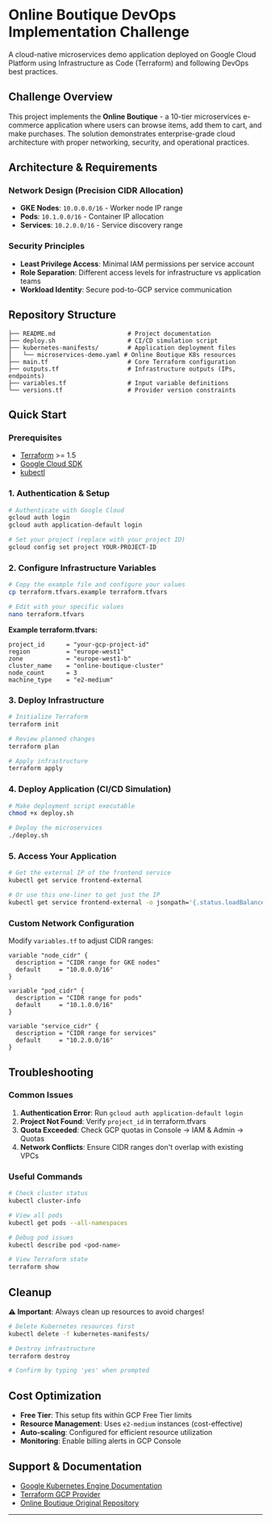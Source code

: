 # Online Boutique DevOps Implementation Challenge

A cloud-native microservices demo application deployed on Google Cloud Platform using Infrastructure as Code (Terraform) and following DevOps best practices.

## Challenge Overview

This project implements the **Online Boutique** - a 10-tier microservices e-commerce application where users can browse items, add them to cart, and make purchases. The solution demonstrates enterprise-grade cloud architecture with proper networking, security, and operational practices.

## Architecture & Requirements

### Network Design (Precision CIDR Allocation)
- **GKE Nodes**: `10.0.0.0/16` - Worker node IP range
- **Pods**: `10.1.0.0/16` - Container IP allocation  
- **Services**: `10.2.0.0/16` - Service discovery range

### Security Principles
- **Least Privilege Access**: Minimal IAM permissions per service account
- **Role Separation**: Different access levels for infrastructure vs application teams
- **Workload Identity**: Secure pod-to-GCP service communication

## Repository Structure

```
├── README.md                    # Project documentation
├── deploy.sh                    # CI/CD simulation script
├── kubernetes-manifests/        # Application deployment files
│   └── microservices-demo.yaml # Online Boutique K8s resources
├── main.tf                      # Core Terraform configuration
├── outputs.tf                   # Infrastructure outputs (IPs, endpoints)
├── variables.tf                 # Input variable definitions
└── versions.tf                  # Provider version constraints
```

## Quick Start

### Prerequisites
- [Terraform](https://www.terraform.io/downloads.html) >= 1.5
- [Google Cloud SDK](https://cloud.google.com/sdk/docs/install) 
- [kubectl](https://kubernetes.io/docs/tasks/tools/)

### 1. Authentication & Setup
```bash
# Authenticate with Google Cloud
gcloud auth login
gcloud auth application-default login

# Set your project (replace with your project ID)
gcloud config set project YOUR-PROJECT-ID
```

### 2. Configure Infrastructure Variables
```bash
# Copy the example file and configure your values
cp terraform.tfvars.example terraform.tfvars

# Edit with your specific values
nano terraform.tfvars
```

**Example terraform.tfvars:**
```hcl
project_id      = "your-gcp-project-id"
region          = "europe-west1"  
zone            = "europe-west1-b"
cluster_name    = "online-boutique-cluster"
node_count      = 3
machine_type    = "e2-medium"
```

### 3. Deploy Infrastructure
```bash
# Initialize Terraform
terraform init

# Review planned changes
terraform plan

# Apply infrastructure
terraform apply
```

### 4. Deploy Application (CI/CD Simulation)
```bash
# Make deployment script executable
chmod +x deploy.sh

# Deploy the microservices
./deploy.sh
```

### 5. Access Your Application
```bash
# Get the external IP of the frontend service
kubectl get service frontend-external

# Or use this one-liner to get just the IP
kubectl get service frontend-external -o jsonpath='{.status.loadBalancer.ingress[0].ip}'
```

### Custom Network Configuration
Modify `variables.tf` to adjust CIDR ranges:
```hcl
variable "node_cidr" {
  description = "CIDR range for GKE nodes"
  default     = "10.0.0.0/16"
}

variable "pod_cidr" {
  description = "CIDR range for pods"
  default     = "10.1.0.0/16"
}

variable "service_cidr" {
  description = "CIDR range for services"
  default     = "10.2.0.0/16"
}
```

## Troubleshooting

### Common Issues
1. **Authentication Error**: Run `gcloud auth application-default login`
2. **Project Not Found**: Verify `project_id` in terraform.tfvars
3. **Quota Exceeded**: Check GCP quotas in Console → IAM & Admin → Quotas
4. **Network Conflicts**: Ensure CIDR ranges don't overlap with existing VPCs

### Useful Commands
```bash
# Check cluster status
kubectl cluster-info

# View all pods
kubectl get pods --all-namespaces

# Debug pod issues
kubectl describe pod <pod-name>

# View Terraform state
terraform show
```

## Cleanup

**⚠️ Important**: Always clean up resources to avoid charges!

```bash
# Delete Kubernetes resources first
kubectl delete -f kubernetes-manifests/

# Destroy infrastructure
terraform destroy

# Confirm by typing 'yes' when prompted
```

## Cost Optimization

- **Free Tier**: This setup fits within GCP Free Tier limits
- **Resource Management**: Uses `e2-medium` instances (cost-effective)
- **Auto-scaling**: Configured for efficient resource utilization
- **Monitoring**: Enable billing alerts in GCP Console


## Support & Documentation

- [Google Kubernetes Engine Documentation](https://cloud.google.com/kubernetes-engine/docs)
- [Terraform GCP Provider](https://registry.terraform.io/providers/hashicorp/google/latest/docs)
- [Online Boutique Original Repository](https://github.com/GoogleCloudPlatform/microservices-demo)

---
